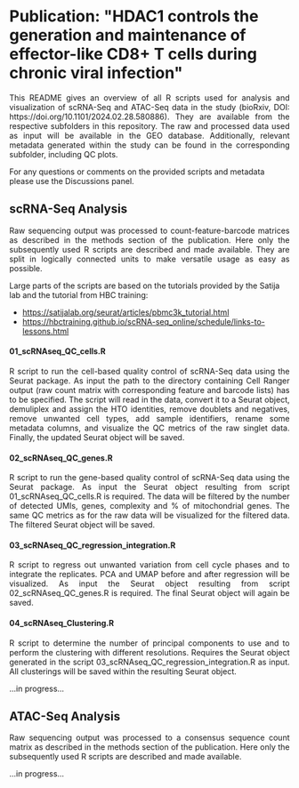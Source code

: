 # Publication: "HDAC1 controls the generation and maintenance of effector-like CD8+ T cells during chronic viral infection"
<p align="justify">
This README gives an overview of all R scripts used for analysis and visualization of scRNA-Seq and ATAC-Seq data in the study (bioRxiv, DOI: https://doi.org/10.1101/2024.02.28.580886). They are available from the respective subfolders in this repository. The raw and processed data used as input will be available in the GEO database. Additionally, relevant metadata generated within the study can be found in the corresponding subfolder, including QC plots.

For any questions or comments on the provided scripts and metadata please use the Discussions panel.
</p>

## scRNA-Seq Analysis
<p align="justify">
Raw sequencing output was processed to count-feature-barcode matrices as described in the methods section of the publication. Here only the subsequently used R scripts are described and made available. They are split in logically connected units to make versatile usage as easy as possible.
</p>

Large parts of the scripts are based on the tutorials provided by the Satija lab and the tutorial from HBC training:
* https://satijalab.org/seurat/articles/pbmc3k_tutorial.html
* https://hbctraining.github.io/scRNA-seq_online/schedule/links-to-lessons.html

#### 01_scRNAseq_QC_cells.R
<p align="justify">
R script to run the cell-based quality control of scRNA-Seq data using the Seurat package. As input the path to the directory containing Cell Ranger output (raw count matrix with corresponding feature and barcode lists) has to be specified. The script will read in the data, convert it to a Seurat object, demuliplex and assign the HTO identities, remove doublets and negatives, remove unwanted cell types, add sample identifiers, rename some metadata columns, and visualize the QC metrics of the raw singlet data. Finally, the updated Seurat object will be saved.
</p>

#### 02_scRNAseq_QC_genes.R
<p align="justify">
R script to run the gene-based quality control of scRNA-Seq data using the Seurat package. As input the Seurat object resulting from script 01_scRNAseq_QC_cells.R is required. The data will be filtered by the number of detected UMIs, genes, complexity and % of mitochondrial genes. The same QC metrics as for the raw data will be visualized for the filtered data. The filtered Seurat object will be saved.
</p>

#### 03_scRNAseq_QC_regression_integration.R
<p align="justify">
R script to regress out unwanted variation from cell cycle phases and to integrate the replicates. PCA and UMAP before and after regression will be visualized. As input the Seurat object resulting from script 02_scRNAseq_QC_genes.R is required. The final Seurat object will again be saved.
</p>

#### 04_scRNAseq_Clustering.R
<p align="justify">
R script to determine the number of principal components to use and to perform the clustering with different resolutions. Requires the Seurat object generated in the script 03_scRNAseq_QC_regression_integration.R as input. All clusterings will be saved within the resulting Seurat object.
</p>

...in progress...

## ATAC-Seq Analysis
<p align="justify">
Raw sequencing output was processed to a consensus sequence count matrix as described in the methods section of the publication. Here only the subsequently used R scripts are described and made available.
</p>

...in progress...

